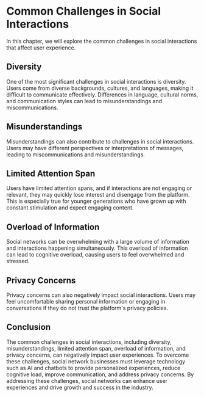 Common Challenges in Social Interactions
======================================================================================

In this chapter, we will explore the common challenges in social interactions that affect user experience.

Diversity
---------

One of the most significant challenges in social interactions is diversity. Users come from diverse backgrounds, cultures, and languages, making it difficult to communicate effectively. Differences in language, cultural norms, and communication styles can lead to misunderstandings and miscommunications.

Misunderstandings
-----------------

Misunderstandings can also contribute to challenges in social interactions. Users may have different perspectives or interpretations of messages, leading to miscommunications and misunderstandings.

Limited Attention Span
----------------------

Users have limited attention spans, and if interactions are not engaging or relevant, they may quickly lose interest and disengage from the platform. This is especially true for younger generations who have grown up with constant stimulation and expect engaging content.

Overload of Information
-----------------------

Social networks can be overwhelming with a large volume of information and interactions happening simultaneously. This overload of information can lead to cognitive overload, causing users to feel overwhelmed and stressed.

Privacy Concerns
----------------

Privacy concerns can also negatively impact social interactions. Users may feel uncomfortable sharing personal information or engaging in conversations if they do not trust the platform's privacy policies.

Conclusion
----------

The common challenges in social interactions, including diversity, misunderstandings, limited attention span, overload of information, and privacy concerns, can negatively impact user experiences. To overcome these challenges, social network businesses must leverage technology such as AI and chatbots to provide personalized experiences, reduce cognitive load, improve communication, and address privacy concerns. By addressing these challenges, social networks can enhance user experiences and drive growth and success in the industry.
